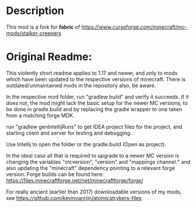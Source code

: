 # Description

This mod is a fork for **fabric** of https://www.curseforge.com/minecraft/mc-mods/stalker-creepers

# Original Readme:

This violently short readme applies to 1.17 and newer, and only to mods which have been updated to the respective versions of minecraft.
There is outdated/unmaintained mods in the repository also, be aware.

In the respective mod folder, run "gradlew build" and verify it succeeds.
If it does not, the mod might lack the basic setup for the newer MC versions, to be done in gradle.build and by replacing the gradle wrapper to one taken from a matching forge MDK.

run "gradlew genIntellijRuns" to get IDEA project files for the project, and starting client and server for testing and debugging.

Use Intellij to open the folder or the gradle.build (Open as project).


In the ideal case all that is required to upgrade to a newer MC version is changing the variables "mcversion", "version" and "mappings channel:" and also updating the "minecraft" dependency pointing to a relevant forge version. Forge builds can be found here: https://files.minecraftforge.net/net/minecraftforge/forge/


For really ancient (earlier than 2017) downloadable versions of my mods, see https://github.com/kevinvanrijn/atomicstrykers-files
